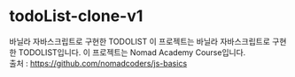 # todoList-clone-v1
 바닐라 자바스크립트로 구현한 TODOLIST
이 프로젝트는 바닐라 자바스크립트로 구현한 TODOLIST입니다.
이 프로젝트는 Nomad Academy Course입니다.\
출처 : https://github.com/nomadcoders/js-basics
